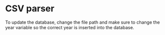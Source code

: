 # CSV parser

To update the database, change the file path and make sure to change the year variable so the correct year is inserted into the database.

